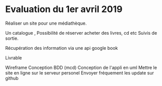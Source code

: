# Evaluation du 1er avril 2019

Réaliser un site pour une médiathèque.

Un catalogue ,
Possibilité de réserver acheter des livres, cd etc
Suivis de sortie.

Récupération des information via une api google book

Livrable

Wireframe
Conception BDD (mcd)
Conception de l'appli en uml
Mettre le site en ligne sur le serveur personel
Envoyer fréquement les update sur github

